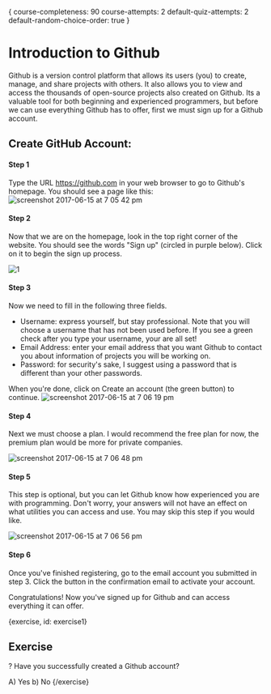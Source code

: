 {
course-completeness: 90
course-attempts: 2
default-quiz-attempts: 2
default-random-choice-order: true
}

# Introduction to Github 

Github is a version control platform that allows its users (you) to create, manage, and share projects with others.  It also allows you to view and access the thousands of open-source projects also created on Github.  Its a valuable tool for both beginning and experienced programmers, but before we can use everything Github has to offer, first we must sign up for a Github account.

## Create GitHub Account:
#### Step 1
Type the URL <https://github.com> in your web browser to go to Github's homepage. You should see a page like this:
![screenshot 2017-06-15 at 7 05 42 pm](./img/00_createaccount/00.png)

#### Step 2 
Now that we are on the homepage, look in the top right corner of the website.  You should see the words "Sign up" (circled in purple below).  Click on it to begin the sign up process.

![1](./img/00_createaccount/01.png)

#### Step 3
Now we need to fill in the following three fields. 

* Username:  express yourself, but stay professional. Note that you will choose a username that has not been used before. If you see a green check after you type your username, your are all set!
* Email Address:  enter your email address that you want Github to contact you about information of projects you will be working on.  
* Password:  for security's sake, I suggest using a password that is different than your other passwords. 

When you're done, click on Create an account (the green button) to continue.
![screenshot 2017-06-15 at 7 06 19 pm](./img/00_createaccount/02.png)

#### Step 4
Next we must choose a plan.  I would recommend the free plan for now, the premium plan would be more for private companies.

![screenshot 2017-06-15 at 7 06 48 pm](./img/00_createaccount/03.png)

#### Step 5
This step is optional, but you can let Github know how experienced you are with programming.  Don't worry, your answers will not have an effect on what utilities you can access and use.  You may skip this step if you would like.

![screenshot 2017-06-15 at 7 06 56 pm](./img/00_createaccount/04.png)

#### Step 6
Once you've finished registering, go to the email account you submitted in step 3.  Click the button in the confirmation email to activate your account.

Congratulations! Now you've signed up for Github and can access everything it can offer.  

{exercise, id: exercise1}
## Exercise
? Have you successfully created a Github account?

A) Yes
b) No
{/exercise}
